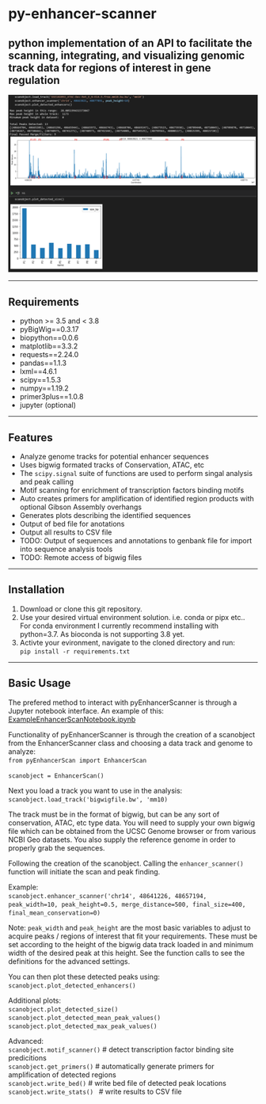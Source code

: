 # py-enhancer-scanner
python implementation of an API to facilitate the scanning, integrating, and visualizing genomic track data for regions of interest in gene regulation
---
![Demo Peaks](/demopeaks.png)

---

## Requirements
- python >= 3.5 and < 3.8
- pyBigWig==0.3.17
- biopython==0.0.6
- matplotlib==3.3.2
- requests==2.24.0
- pandas==1.1.3
- lxml==4.6.1
- scipy==1.5.3
- numpy==1.19.2
- primer3plus==1.0.8
- jupyter (optional)

---

## Features
- Analyze genome tracks for potential enhancer sequences
- Uses bigwig formated tracks of Conservation, ATAC, etc
- The `scipy.signal` suite of functions are used to perform singal analysis and peak calling
- Motif scanning for enrichment of transcription factors binding motifs
- Auto creates primers for amplification of identified region products with optional Gibson Assembly overhangs
- Generates plots describing the identified sequences
- Output of bed file for anotations
- Output all results to CSV file  
- TODO: Output of sequences and annotations to genbank file for import into sequence analysis tools
- TODO: Remote access of bigwig files
---
## Installation

1. Download or clone this git repository.  
2. Use your desired virtual environment solution. i.e. conda or pipx etc..  
For conda environment I currently recommend installing with python=3.7. As bioconda is not supporting 3.8 yet.  
3. Activte your evironment, navigate to the cloned directory and run:  
`pip install -r requirements.txt`

---
## Basic Usage
The prefered method to interact with pyEnhancerScanner is through a Jupyter notebook interface. An example of this:  
[ExampleEnhancerScanNotebook.ipynb](https://github.com/MLKaufman/py-enhancer-scanner/blob/main/ExampleEnhancerScanNotebook.ipynb)

Functionality of pyEnhancerScanner is through the creation of a scanobject from the EnhancerScanner class and choosing a data track and genome to analyze:  
`from pyEnhancerScan import EnhancerScan`

`scanobject = EnhancerScan()`  

Next you load a track you want to use in the analysis:  
`scanobject.load_track('bigwigfile.bw', 'mm10)`  

The track must be in the format of bigwig, but can be any sort of conservation, ATAC, etc type data. You will need to supply your own bigwig file which can be obtained from the UCSC Genome browser or from various NCBI Geo datasets. You also supply the reference genome in order to properly grab the sequences.  

Following the creation of the scanobject. Calling the `enhancer_scanner()` function will initiate the scan and peak finding.  

Example:  
`scanobject.enhancer_scanner('chr14', 48641226, 48657194, peak_width=10, peak_height=0.5, merge_distance=500, final_size=400, final_mean_conservation=0)`  

Note: `peak_width` and `peak_height` are the most basic variables to adjust to acquire peaks / regions of interest that fit your requirements. These must be set according to the height of the bigwig data track loaded in and minimum width of the desired peak at this height. See the function calls to see the definitions for the advanced settings.  

You can then plot these detected peaks using:  
`scanobject.plot_detected_enhancers()`  

Additional plots:  
`scanobject.plot_detected_size()  scanobject.plot_detected_mean_peak_values()  scanobject.plot_detected_max_peak_values()`  

Advanced:  
`scanobject.motif_scanner()` # detect transcription factor binding site predicitions  
`scanobject.get_primers()` # automatically generate primers for amplification of detected regions  
`scanobject.write_bed()` # write bed file of detected peak locations  
`scanobject.write_stats() ` # write results to CSV file
